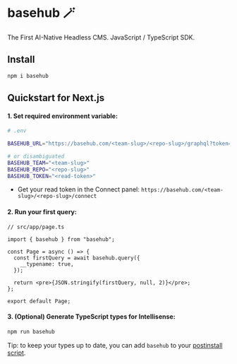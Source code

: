 # basehub 🪄

The First AI-Native Headless CMS. JavaScript / TypeScript SDK.

## Install

```zsh
npm i basehub
```

## Quickstart for Next.js

#### 1. Set required environment variable:

```zsh
# .env

BASEHUB_URL="https://basehub.com/<team-slug>/<repo-slug>/graphql?token=<read-token>"

# or disambiguated
BASEHUB_TEAM="<team-slug>"
BASEHUB_REPO="<repo-slug>"
BASEHUB_TOKEN="<read-token>"
```

- Get your read token in the Connect panel: `https://basehub.com/<team-slug>/<repo-slug>/connect`

#### 2. Run your first query:

```tsx
// src/app/page.ts

import { basehub } from "basehub";

const Page = async () => {
  const firstQuery = await basehub.query({
    __typename: true,
  });

  return <pre>{JSON.stringify(firstQuery, null, 2)}</pre>;
};

export default Page;
```

#### 3. (Optional) Generate TypeScript types for Intellisense:

```zsh
npm run basehub
```

Tip: to keep your types up to date, you can add `basehub` to your [postinstall script](https://docs.npmjs.com/cli/v9/using-npm/scripts).
